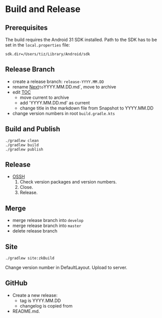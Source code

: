 # Build and Release

## Prerequisites

The build requires the Android 31 SDK installed.
Path to the SDK has to be set in the `local.properties` file:

```text
sdk.dir=/Users/tiz/Library/Android/sdk
```

## Release Branch

- create a release branch: `release-YYYY.MM.DD`
- rename [Next](/doc/changelog/Next.md)` to `YYYY.MM.DD.md`, move to archive
- edit [TOC](/doc/changelog/TOC.md)
    - move current to archive
    - add 'YYYY.MM.DD.md' as current
    - change title in the markdown file from Snapshot to YYYY.MM.DD
- change version numbers in root `build.gradle.kts`

## Build and Publish

```shell
./gradlew clean
./gradlew build
./gradlew publish
```

## Release

- [OSSH](https://s01.oss.sonatype.org/#welcome)
    1. Check version packages and version numbers.
    1. Close.
    1. Release.

## Merge

- merge release branch into `develop`
- merge release branch into `master`
- delete release branch

## Site

```shell
./gradlew site:zkBuild
```

Change version number in DefaultLayout.
Upload to server.

## GitHub

- Create a new release:
   - tag is YYYY.MM.DD
   - changelog is copied from 
- README.md.
